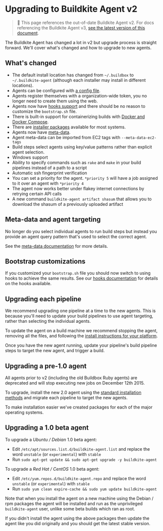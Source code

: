 # Upgrading to Buildkite Agent v2

>🚧 This page references the out-of-date Buildkite Agent v2.
> For docs referencing the Buildkite Agent v3, <a href="/docs/agent/v3/upgrading">see the latest version of this document</a>.

The Buildkite Agent has changed a lot in v2 but upgrade process is straight forward. We'll cover what's changed and how to upgrade to new agents.


## What's changed

* The default install location has changed from `~/.buildbox` to `~/.buildkite-agent` (although each installer may install in different locations).
* Agents can be configured with [a config file](configuration).
* Agents register themselves with a organization-wide token, you no longer need to create them using the web.
* Agents now have [hooks support](hooks) and there should be no reason to customize the `bootstrap.sh` file.
* There is built-in support for containerizing builds with [Docker and Docker Compose](/docs/tutorials/docker-containerized-builds).
* There are [installer packages](installation) available for most systems.
* Agents now have [meta-data](agent-meta-data).
* Agent meta-data can be imported from EC2 tags with `--meta-data-ec2-tags`
* Build steps select agents using key/value patterns rather than explicit agent selection.
* Windows support
* Ability to specify commands such as `rake` and `make` in your build pipelines instead of a path to a script
* Automatic ssh fingerprint verification
* You can set a priority for the agent. `*priority 5` will have a job assigned to it over an agent with `*priority 4`
* The agent now works better under flakey internet connections by retrying certain API calls
* A new command `buildkite-agent artifact shasum` that allows you to download the shasum of a previously uploaded artifact

## Meta-data and agent targeting

No longer do you select individual agents to run build steps but instead you provide an agent query pattern that's used to select the correct agent.

See the [meta-data documentation](agent-meta-data) for more details.

## Bootstrap customizations

If you customized your `bootstrap.sh` file you should now switch to using hooks to achieve the same results. See our [hooks documentation](hooks) for details on the hooks available.

## Upgrading each pipeline

We recommend upgrading one pipeline at a time to the new agents. This is because you'll need to update your build pipelines to use agent targeting, rather than selecting the individual agents.

To update the agent on a build machine we recommend stopping the agent, removing all the files, and following the [install instructions for your platform](installation).

Once you have the new agent running, update your pipeline's build pipeline steps to target the new agent, and trigger a build.

## Upgrading a pre-1.0 agent

All agents prior to v2 (including the old Buildbox Ruby agents) are deprecated and will stop executing new jobs on December 12th 2015.

To upgrade, install the new 2.0 agent using the [standard installation methods](/docs/agent/v2/installation) and migrate each pipeline to target the new agents.

To make installation easier we've created packages for each of the major operating systems.

## Upgrading a 1.0 beta agent

To upgrade a _Ubuntu / Debian_ 1.0 beta agent:

* Edit `/etc/apt/sources.list.d/buildkite-agent.list` and replace the word `unstable` (or `experimental`) with `stable`
* Run `sudo apt-get update && sudo apt-get upgrade -y buildkite-agent`

To upgrade a _Red Hat / CentOS_ 1.0 beta agent:

* Edit `/etc/yum.repos.d/buildkite-agent.repo` and replace the word `unstable` (or `experimental`) with `stable`
* Run `sudo yum clean expire-cache && sudo yum update buildkite-agent`

Note that when you install the agent on a new machine using the Debian / rpm packages the agent will be installed and run as the unprivileged `buildkite-agent` user, unlike some beta builds which ran as root.

If you didn't install the agent using the above packages then update the agent like you did originally and you should get the latest stable version.
